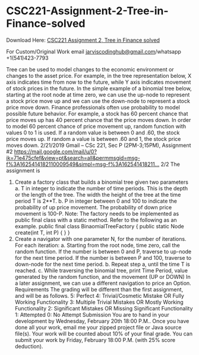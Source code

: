 # CSC221-Assignment-2-Tree-in-Finance-solved

Download Here: [CSC221 Assignment 2, Tree in Finance solved](https://jarviscodinghub.com/assignment/assignment-2-tree-in-finance-solution/)

For Custom/Original Work email jarviscodinghub@gmail.com/whatsapp +1(541)423-7793

Tree can be used to model changes to the economic environment or changes to the asset price. For example, in the tree representation below, X axis
indicates time from now to the future, while Y axis indicates movement of stock prices in the future.
In the simple example of a binomial tree below, starting at the root node at time zero, we can use the up-node to represent a stock price move up and
we can use the down-node to represent a stock price move down.
Finance professionals often use probability to model possible future behavior. For example, a stock has 60 percent chance that price moves up has 40
percent chance that the price moves down. In order to model 60 percent chance of price movement up, random function with values 0 to 1 is used. If a
random value is between 0 and .60, the stock price moves up. If random a value is between .60 and 1, the stock price moves down.
2/21/2019 Gmail – CSc 221, Sec P (2PM-3;15PM), Assignment #2
https://mail.google.com/mail/u/0?ik=71e475cfef&view=pt&search=all&permmsgid=msg-f%3A1625414182110009549&simpl=msg-f%3A162541418211… 2/2
The assignment is
1. Create a factory class that builds a binomial tree given two parameters
a. T in integer to indicate the number of time periods. This is the depth or the length of the tree. The width the height of the tree at the time
period T is 2**T.
b. P in integer between 0 and 100 to indicate the probability of up price movement. The probability of down price movement is 100-P.
Note: The factory needs to be implemented as public final class with a static method. Refer to the following as an example.
public final class BinaomialTreeFactory {
public static Node create(int T, int P) {
}
}
2. Create a navigator with one parameter N, for the number of iterations. For each iteration:
a. Starting from the root node, time zero, call the random function. If the number is between 0 and P, traverse to up-node for the next time
period. If the number is between P and 100, traverse to down-node for the next time period.
b. Repeat step a, until the time T is reached.
c. While traversing the binomial tree, print Time Period, value generated by the random function, and the movement (UP or DOWN)
In a later assignment, we can use a different navigation to price an Option.
Requirements
The grading will be different than the first assignment, and will be as follows.
5: Perfect
4: Trivial/Cosmetic Mistake OR Fully Working Functionality
3: Multiple Trivial Mistakes OR Mostly Working Functionality
2: Significant Mistakes OR Missing Significant Functionality
1: Attempted
0: No Attempt
Submission
You are to hand in your development by Wednesday, February 20th 18:00 P.M.. Once you have done all your work, email me your zipped project file or
Java source file(s). Your work will be counted about 10% of your final grade. You can submit your work by Friday, February 18:00 P.M. (with 25%
score deduction).
